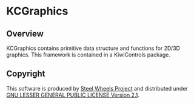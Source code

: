 KCGraphics
==========

Overview
--------
KCGraphics contains primitive data structure and functions for 2D/3D graphics.
This framework is contained in a KiwiControls package.

Copyright
---------
This software is produced by [Steel Wheels Project](https://sites.google.com/site/steelwheelsproject/) and distributed under
[GNU LESSER GENERAL PUBLIC LICENSE Version 2.1](https://www.gnu.org/licenses/lgpl-2.1-standalone.html).
